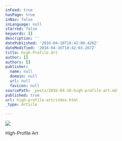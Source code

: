 ```yaml
---
inFeed: true
hasPage: true
inNav: false
inLanguage: null
starred: false
keywords: []
description: ''
datePublished: '2016-04-16T18:42:08.426Z'
dateModified: '2016-04-16T18:42:03.267Z'
title: High-Profile Art
author: []
authors: []
publisher:
  name: null
  domain: null
  url: null
  favicon: null
sourcePath: _posts/2016-04-16-high-profile-art.md
published: true
url: high-profile-art/index.html
_type: Article

---
```

![](https://the-grid-user-content.s3-us-west-2.amazonaws.com/e8b71576-9be3-41b1-9242-8d9c171c11a2.jpg)

High-Profile Art